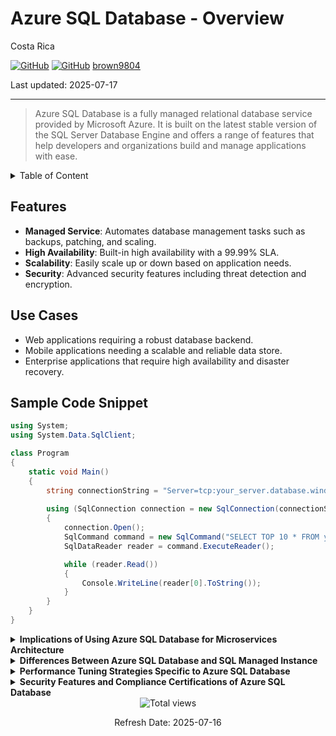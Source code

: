 # Azure SQL Database - Overview

Costa Rica

[![GitHub](https://badgen.net/badge/icon/github?icon=github&label)](https://github.com)
[![GitHub](https://img.shields.io/badge/--181717?logo=github&logoColor=ffffff)](https://github.com/)
[brown9804](https://github.com/brown9804)

Last updated: 2025-07-17

----------

> Azure SQL Database is a fully managed relational database service provided by Microsoft Azure. It is built on the latest stable version of the SQL Server Database Engine and offers a range of features that help developers and organizations build and manage applications with ease.

<details>
<summary>Table of Content</summary>

- [Features](#features)
- [Use Cases](#use-cases)
- [Sample Code Snippet](#sample-code-snippet)

</details>

## Features

- **Managed Service**: Automates database management tasks such as backups, patching, and scaling.
- **High Availability**: Built-in high availability with a 99.99% SLA.
- **Scalability**: Easily scale up or down based on application needs.
- **Security**: Advanced security features including threat detection and encryption.

## Use Cases

- Web applications requiring a robust database backend.
- Mobile applications needing a scalable and reliable data store.
- Enterprise applications that require high availability and disaster recovery.

## Sample Code Snippet

```csharp
using System;
using System.Data.SqlClient;

class Program
{
    static void Main()
    {
        string connectionString = "Server=tcp:your_server.database.windows.net,1433;Initial Catalog=your_database;Persist Security Info=False;User ID=your_username;Password=your_password;MultipleActiveResultSets=False;Encrypt=True;TrustServerCertificate=False;Connection Timeout=30;";
        
        using (SqlConnection connection = new SqlConnection(connectionString))
        {
            connection.Open();
            SqlCommand command = new SqlCommand("SELECT TOP 10 * FROM your_table", connection);
            SqlDataReader reader = command.ExecuteReader();

            while (reader.Read())
            {
                Console.WriteLine(reader[0].ToString());
            }
        }
    }
}
```

<details>
<summary><b>Implications of Using Azure SQL Database for Microservices Architecture</b></summary>

- Azure SQL Database provides isolated, scalable databases for each microservice, supporting independent deployment and scaling.
- Enables secure, multi-tenant architectures with built-in security and compliance.
- Supports elastic pools for cost-effective resource sharing across microservices.

</details>

<details>
<summary><b>Differences Between Azure SQL Database and SQL Managed Instance</b></summary>

- Azure SQL Database is optimized for modern cloud applications and offers database-level isolation.
- SQL Managed Instance provides near 100% compatibility with on-premises SQL Server, supporting features like SQL Agent and cross-database queries.
- Managed Instance is ideal for lift-and-shift migrations, while SQL Database is best for cloud-native development.

</details>

<details>
<summary><b>Performance Tuning Strategies Specific to Azure SQL Database</b></summary>

- Use built-in performance recommendations and automatic tuning.
- Monitor resource utilization with Query Performance Insight and Azure Monitor.
- Scale compute and storage independently to meet workload demands.

</details>

<details>
<summary><b>Security Features and Compliance Certifications of Azure SQL Database</b></summary>

- Offers advanced threat protection, auditing, and transparent data encryption.
- Supports Azure Active Directory authentication and role-based access control.
- Complies with major standards such as ISO, HIPAA, and GDPR.

</details>

<!-- START BADGE -->
<div align="center">
  <img src="https://img.shields.io/badge/Total%20views-9-limegreen" alt="Total views">
  <p>Refresh Date: 2025-07-16</p>
</div>
<!-- END BADGE -->
